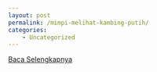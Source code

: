 ```yaml
---
layout: post
permalink: /mimpi-melihat-kambing-putih/
categories:
    - Uncategorized
---
```


[Baca Selengkapnya](/10)